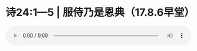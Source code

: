 # 诗24:1—5 | 服侍乃是恩典（17.8.6早堂）

<audio style="width: 100%;" preload="false" controls controlslist="nodownload"><source src="http://file.simai.life/audio/mp3/old/12196.mp3" type="audio/mpeg">Your browser does not support the audio element.</audio>


